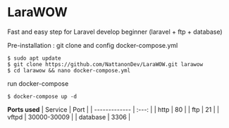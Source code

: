 # LaraWOW
Fast and easy step for Laravel develop beginner (laravel + ftp + database)

Pre-installation : git clone and config docker-compose.yml
```
$ sudo apt update
$ git clone https://github.com/NattanonDev/LaraWOW.git larawow
$ cd larawow && nano docker-compose.yml
```

run docker-compose
```
$ docker-compose up -d
```
**Ports used**
| Service  | Port |
| ------------- | :---: |
| http  | 80  |
| ftp  | 21  |
| vftpd | 30000-30009 |
| database  | 3306  |
